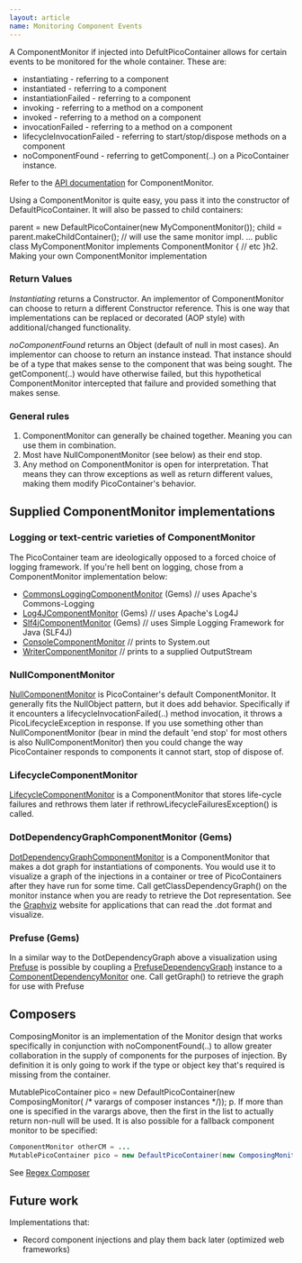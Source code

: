 ```yaml
---
layout: article
name: Monitoring Component Events
---
```


A ComponentMonitor if injected into DefultPicoContainer allows for certain events to be monitored for the whole container. These are:

-   instantiating - referring to a component
-   instantiated - referring to a component
-   instantiationFailed - referring to a component
-   invoking - referring to a method on a component
-   invoked - referring to a method on a component
-   invocationFailed - referring to a method on a component
-   lifecycleInvocationFailed - referring to start/stop/dispose methods on a component
-   noComponentFound - referring to getComponent(..) on a PicoContainer instance.

Refer to the [API documentation](http://picocontainer.org/javadoc/core/org/picocontainer/ComponentMonitor.html) for ComponentMonitor.

Using a ComponentMonitor is quite easy, you pass it into the constructor of DefaultPicoContainer. It will also be passed to child containers:

parent = new DefaultPicoContainer(new MyComponentMonitor()); child = parent.makeChildContainer(); // will use the same monitor impl. ... public class MyComponentMonitor implements ComponentMonitor { // etc }h2. Making your own ComponentMonitor implementation

### Return Values

*Instantiating* returns a Constructor. An implementor of ComponentMonitor can choose to return a different Constructor reference. This is one way that implementations can be replaced or decorated (AOP style) with additional/changed functionality.

*noComponentFound* returns an Object (default of null in most cases). An implementor can choose to return an instance instead. That instance should be of a type that makes sense to the component that was being sought. The getComponent(..) would have otherwise failed, but this hypothetical ComponentMonitor intercepted that failure and provided something that makes sense.

### General rules

1.  ComponentMonitor can generally be chained together. Meaning you can use them in combination.
2.  Most have NullComponentMonitor (see below) as their end stop.
3.  Any method on ComponentMonitor is open for interpretation. That means they can throw exceptions as well as return different values, making them modify PicoContainer's behavior.

Supplied ComponentMonitor implementations
-----------------------------------------

### Logging or text-centric varieties of ComponentMonitor

The PicoContainer team are ideologically opposed to a forced choice of logging framework. If you're hell bent on logging, chose from a ComponentMonitor implementation below:

-   [CommonsLoggingComponentMonitor](http://picocontainer.org/javadoc/gems/org/picocontainer/gems/monitors/CommonsLoggingComponentMonitor.html) (Gems) // uses Apache's Commons-Logging
-   [Log4JComponentMonitor](http://picocontainer.org/javadoc/gems/org/picocontainer/gems/monitors/Log4JComponentMonitor.html) (Gems) // uses Apache's Log4J
-   [Slf4jComponentMonitor](http://picocontainer.org/javadoc/gems/org/picocontainer/gems/monitors/Slf4jComponentMonitor.html) (Gems) // uses Simple Logging Framework for Java (SLF4J)
-   [ConsoleComponentMonitor](http://picocontainer.org/javadoc/core/org/picocontainer/monitors/ConsoleComponentMonitor.html) // prints to System.out
-   [WriterComponentMonitor](http://picocontainer.org/javadoc/core/org/picocontainer/monitors/WriterComponentMonitor.html) // prints to a supplied OutputStream

### NullComponentMonitor

[NullComponentMonitor](http://picocontainer.org/javadoc/core/org/picocontainer/monitors/NullComponentMonitor.html) is PicoContainer's default ComponentMonitor. It generally fits the NullObject pattern, but it does add behavior. Specifically if it encounters a lifecycleInvocationFailed(..) method invocation, it throws a PicoLifecycleException in response. If you use something other than NullComponentMonitor (bear in mind the default 'end stop' for most others is also NullComponentMonitor) then you could change the way PicoContainer responds to components it cannot start, stop of dispose of.

### LifecycleComponentMonitor

[LifecycleComponentMonitor](http://picocontainer.org/javadoc/core/org/picocontainer/monitors/LifecycleComponentMonitor.html) is a ComponentMonitor that stores life-cycle failures and rethrows them later if rethrowLifecycleFailuresException() is called.

### DotDependencyGraphComponentMonitor (Gems)

[DotDependencyGraphComponentMonitor](http://picocontainer.org/javadoc/gems/org/picocontainer/gems/monitors/DotDependencyGraphComponentMonitor.html) is a ComponentMonitor that makes a dot graph for instantiations of components. You would use it to visualize a graph of the injections in a container or tree of PicoContainers after they have run for some time. Call getClassDependencyGraph() on the monitor instance when you are ready to retrieve the Dot representation. See the [Graphviz](http://www.graphviz.org/) website for applications that can read the .dot format and visualize.

### Prefuse (Gems)

In a similar way to the DotDependencyGraph above a visualization using [Prefuse](http://prefuse.org/) is possible by coupling a [PrefuseDependencyGraph](http://picocontainer.org/javadoc/gems/org/picocontainer/gems/monitors/prefuse/PrefuseDependencyGraph.html) instance to a [ComponentDependencyMonitor](http://picocontainer.org/javadoc/gems/org/picocontainer/gems/monitors/ComponentDependencyMonitor.html) one. Call getGraph() to retrieve the graph for use with Prefuse

Composers
---------

ComposingMonitor is an implementation of the Monitor design that works specifically in conjunction with noComponentFound(..) to allow greater collaboration in the supply of components for the purposes of injection. By definition it is only going to work if the type or object key that's required is missing from the container.

MutablePicoContainer pico = new DefaultPicoContainer(new ComposingMonitor( /\* varargs of composer instances \*/));
p. If more than one is specified in the varargs above, then the first in the list to actually return non-null will be used. It is also possible for a fallback component monitor to be specified:

```java
ComponentMonitor otherCM = ... 
MutablePicoContainer pico = new DefaultPicoContainer(new ComposingMonitor(otherCM, /* varargs of composer instances */));
```

See [Regex Composer](regex.html)

Future work
-----------

Implementations that:

-   Record component injections and play them back later (optimized web frameworks)

